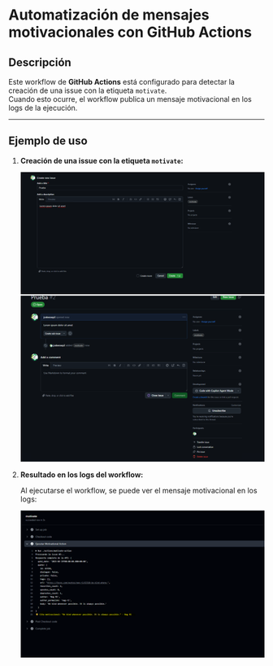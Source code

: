 # Automatización de mensajes motivacionales con GitHub Actions

## Descripción

Este workflow de **GitHub Actions** está configurado para detectar la creación de una issue con la etiqueta `motivate`.  
Cuando esto ocurre, el workflow publica un mensaje motivacional en los logs de la ejecución.

---

## Ejemplo de uso

1. **Creación de una issue con la etiqueta `motivate`:**

   ![Creación de la issue](image.png)
   ![Etiqueta motivate](image-1.png)

2. **Resultado en los logs del workflow:**

   Al ejecutarse el workflow, se puede ver el mensaje motivacional en los logs:

   ![Mensaje motivacional en logs](image-2.png)

